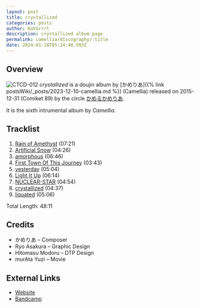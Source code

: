 ```yaml
---
layout: post
title: crystallized
categories: posts
author: KatGrrrl
description: crystallized album page
permalink: camellia/discography/:title
date: 2024-01-18T05:24:48.593Z
---
```


## Overview

![CTCD-012](/assets/images/camellia/albums/CTCD-012.jpg)
*crystallized* is a doujin album by [かめりあ]({% link postsWiki/_posts/2023-12-10-camellia.md %}) (Camellia) released on 2015-12-31 (Comiket 89) by the circle [かめるかめりあ](#).

It is the sixth intrumental album by *Camellia*.

## Tracklist

1. [Rain of Amethyst](<{% link postsInclude/_posts/camellia/songs/Rain-of-Amethyst/2024-02-20-Rain-of-Amethyst.md %}>) (07:21)
2. [Artificial Snow](<{% link postsInclude/_posts/camellia/songs/Artificial-Snow/2024-02-20-Artificial-Snow.md %}>) (04:26)
3. [amorphous](<{% link postsInclude/_posts/camellia/songs/amorphous/2024-02-20-amorphous.md %}>) (06:46)
4. [First Town Of This Journey](<{% link postsInclude/_posts/camellia/songs/First-Town-Of-This-Journey/2024-02-20-First-Town-Of-This-Journey.md %}>) (03:43)
5. [yesterday](<{% link postsInclude/_posts/camellia/songs/yesterday/2024-02-20-yesterday.md %}>) (05:04)
6. [Light It Up](<{% link postsInclude/_posts/camellia/songs/Light-It-Up/2024-02-20-Light-It-Up.md %}>) (06:14)
7. [NUCLEAR-STAR](<{% link postsInclude/_posts/camellia/songs/NUCLEAR-STAR/2024-02-20-NUCLEAR-STAR.md %}>) (04:54)
8. [crystallized](<{% link postsInclude/_posts/camellia/songs/crystallized-song/2024-02-20-crystallized-song.md %}>) (04:37)
9. [liquated](<{% link postsInclude/_posts/camellia/songs/liquated/2024-02-20-liquated.md %}>) (05:06)

Total Length: 48:11

## Credits

* かめりあ – Composer
* Ryo Asakura – Graphic Design
* Hitomasu Modoru – DTP Design
* murAta Yuzi – Movie

## External Links

* [Website](https://cametek.jp/crystallized/)
* [Bandcamp](https://cametek.bandcamp.com/album/crystallized)
